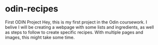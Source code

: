 # odin-recipes
First ODIN Project
Hey, this is my first project in the Odin coursework.
I belive I will be creating a webpage with some lists and ingredients, as well as steps to follow to create specific recipes. With multiple pages and images, this might take some time.